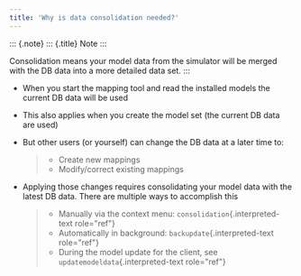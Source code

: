 ```yaml
---
title: 'Why is data consolidation needed?'
---
```


::: {.note}
::: {.title}
Note
:::

Consolidation means your model data from the simulator will be merged
with the DB data into a more detailed data set.
:::

-   When you start the mapping tool and read the installed models the
    current DB data will be used

-   This also applies when you create the model set (the current DB data
    are used)

-   But other users (or yourself) can change the DB data at a later time
    to:

    > -   Create new mappings
    > -   Modify/correct existing mappings

-   Applying those changes requires consolidating your model data with
    the latest DB data. There are multiple ways to accomplish this

    > -   Manually via the context menu:
    >     `consolidation`{.interpreted-text role="ref"}
    > -   Automatically in background: `backupdate`{.interpreted-text
    >     role="ref"}
    > -   During the model update for the client, see
    >     `updatemodeldata`{.interpreted-text role="ref"}
